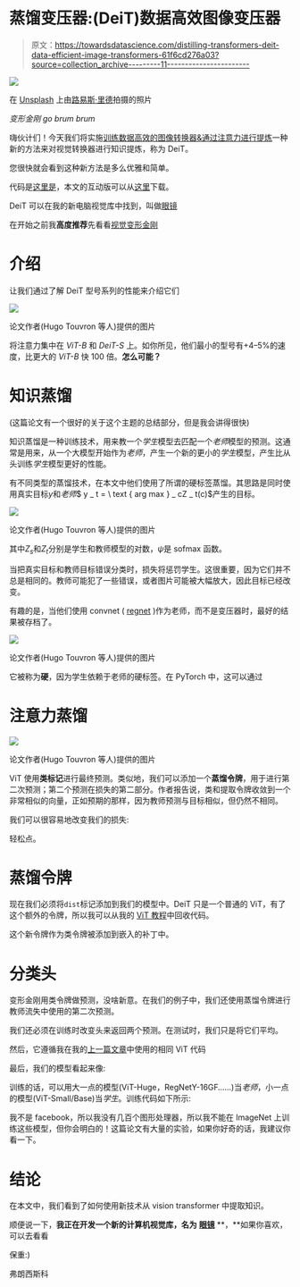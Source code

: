 # 蒸馏变压器:(DeiT)数据高效图像变压器

> 原文：<https://towardsdatascience.com/distilling-transformers-deit-data-efficient-image-transformers-61f6cd276a03?source=collection_archive---------11----------------------->

![](img/feebf09380700188fa167bdfdd87f9b1.png)

在 [Unsplash](https://unsplash.com/s/photos/lab?utm_source=unsplash&utm_medium=referral&utm_content=creditCopyText) 上由[路易斯·里德](https://unsplash.com/@_louisreed?utm_source=unsplash&utm_medium=referral&utm_content=creditCopyText)拍摄的照片

*变形金刚 go brum brum*

嗨伙计们！今天我们将实施[训练数据高效的图像转换器&通过注意力进行提炼](https://arxiv.org/abs/2012.12877)一种新的方法来对视觉转换器进行知识提炼，称为 DeiT。

您很快就会看到这种新方法是多么优雅和简单。

代码是[这里是](https://github.com/FrancescoSaverioZuppichini/DeiT)，本文的互动版可以从[这里](https://github.com/FrancescoSaverioZuppichini/DeiT/blob/main/README.ipynb)下载。

DeiT 可以在我的新电脑视觉库中找到，叫做[眼镜](https://github.com/FrancescoSaverioZuppichini/glasses)

在开始之前我**高度推荐**先看看[视觉变形金刚](/implementing-visualttransformer-in-pytorch-184f9f16f632)

# 介绍

让我们通过了解 DeiT 型号系列的性能来介绍它们

![](img/68f0cb94d82f43caa1b78c6a0f43452d.png)

论文作者(Hugo Touvron 等人)提供的图片

将注意力集中在 *ViT-B* 和 *DeiT-S* 上。如你所见，他们最小的型号有+4–5%的速度，比更大的 *ViT-B* 快 100 倍。**怎么可能？**

# 知识蒸馏

(这篇论文有一个很好的关于这个主题的总结部分，但是我会讲得很快)

知识蒸馏是一种训练技术，用来教一个*学生*模型去匹配一个*老师*模型的预测。这通常是用来，从一个大模型开始作为*老师*，产生一个新的更小的*学生*模型，产生比从头训练*学生*模型更好的性能。

有不同类型的蒸馏技术，在本文中他们使用了所谓的硬标签蒸馏。其思路是同时使用真实目标$y$和*老师*$ y _ t = \ text { arg max } _ cZ _ t(c)$产生的目标。

![](img/3abd217f51c6156a1164bdc76f70e30d.png)

论文作者(Hugo Touvron 等人)提供的图片

其中$Z_s$和$Z_t$分别是学生和教师模型的对数，$\psi$是 sofmax 函数。

当把真实目标和教师目标错误分类时，损失将惩罚学生。这很重要，因为它们并不总是相同的。教师可能犯了一些错误，或者图片可能被大幅放大，因此目标已经改变。

有趣的是，当他们使用 convnet ( [regnet](https://arxiv.org/abs/2003.13678) )作为老师，而不是变压器时，最好的结果被存档了。

![](img/a8d4b5ec5cd387ff1fad252a61f05911.png)

论文作者(Hugo Touvron 等人)提供的图片

它被称为**硬**，因为学生依赖于老师的硬标签。在 PyTorch 中，这可以通过

# 注意力蒸馏

![](img/6f88329baf9b56c053d4ad8f990c6648.png)

论文作者(Hugo Touvron 等人)提供的图片

ViT 使用**类标记**进行最终预测。类似地，我们可以添加一个**蒸馏令牌**，用于进行第二次预测；第二个预测在损失的第二部分。作者报告说，类和提取令牌收敛到一个非常相似的向量，正如预期的那样，因为教师预测与目标相似，但仍然不相同。

我们可以很容易地改变我们的损失:

轻松点。

# 蒸馏令牌

现在我们必须将`dist`标记添加到我们的模型中。DeiT 只是一个普通的 ViT，有了这个额外的令牌，所以我可以从我的 [ViT 教程](/implementing-visualttransformer-in-pytorch-184f9f16f632)中回收代码。

这个新令牌作为类令牌被添加到嵌入的补丁中。

# 分类头

变形金刚用类令牌做预测，没啥新意。在我们的例子中，我们还使用蒸馏令牌进行教师流失中使用的第二次预测。

我们还必须在训练时改变头来返回两个预测。在测试时，我们只是将它们平均。

然后，它遵循我在我的[上一篇文章](/implementing-visualttransformer-in-pytorch-184f9f16f632)中使用的相同 ViT 代码

最后，我们的模型看起来像:

训练的话，可以用大一点的模型(ViT-Huge，RegNetY-16GF……)当*老师*，小一点的模型(ViT-Small/Base)当*学生*。训练代码如下所示:

我不是 facebook，所以我没有几百个图形处理器，所以我不能在 ImageNet 上训练这些模型，但你会明白的！这篇论文有大量的实验，如果你好奇的话，我建议你看一下。

# 结论

在本文中，我们看到了如何使用新技术从 vision transformer 中提取知识。

顺便说一下，**我正在开发一个新的计算机视觉库，名为** [**眼镜**](https://github.com/FrancescoSaverioZuppichini/glasses) **，**如果你喜欢，可以去看看

保重:)

弗朗西斯科
